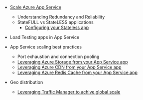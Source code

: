 * [Scale Azure App Service](../articles/app-service-web/web-sites-scale.md)
  
  * Understanding Redundancy and Reliability
  * StateFULL vs StateLESS applications
    * [Configuring your Stateless app](https://azure.microsoft.com/blog/disabling-arrs-instance-affinity-in-windows-azure-web-sites/)
* Load Testing apps in App Service   
* App Service scaling best practices
  
  * Port exhaustion and connection pooling
  * [Leveraging Azure Storage from your App Service app](../articles/storage/blobs/storage-dotnet-how-to-use-blobs.md)
  * [Leveraging Azure CDN from your App Service app](../articles/cdn/cdn-overview.md)
  * [Leveraging Azure Redis Cache from your App Service app](../articles/redis-cache/cache-dotnet-how-to-use-azure-redis-cache.md)
* Geo distribution
  
  * [Leveraging Traffic Manager to achive global scale](../articles/traffic-manager/traffic-manager-overview.md)

